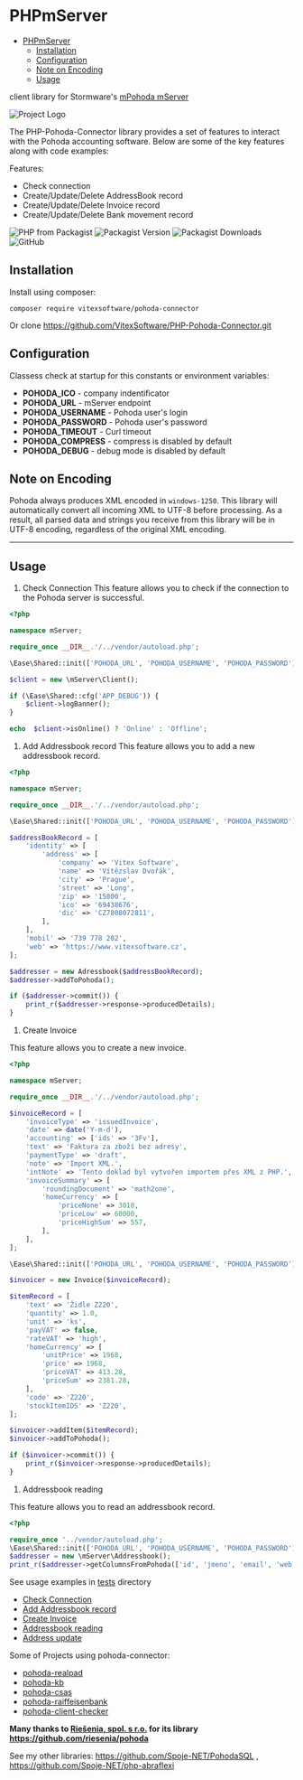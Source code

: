 # PHPmServer

<!--toc:start-->
- [PHPmServer](#phpmserver)
  - [Installation](#installation)
  - [Configuration](#configuration)
  - [Note on Encoding](#note-on-encoding)
  - [Usage](#usage)
<!--toc:end-->

client library for Stormware's [mPohoda mServer](https://www.stormware.cz/pohoda/xml/mserver/)

![Project Logo](phpmserver.svg?raw=true)

The PHP-Pohoda-Connector library provides a set of features to interact with the Pohoda accounting software. Below are some of the key features along with code examples:

Features:

* Check connection
* Create/Update/Delete AddressBook record
* Create/Update/Delete Invoice record
* Create/Update/Delete Bank movement record

![PHP from Packagist](https://img.shields.io/packagist/php-v/vitexsoftware/pohoda-connector)
![Packagist Version](https://img.shields.io/packagist/v/vitexsoftware/pohoda-connector)
![Packagist Downloads](https://img.shields.io/packagist/dt/vitexsoftware/pohoda-connector)
![GitHub](https://img.shields.io/github/license/VitexSoftware/PHP-Pohoda-Connector)

## Installation

Install using composer:

```shell
composer require vitexsoftware/pohoda-connector
```

Or clone <https://github.com/VitexSoftware/PHP-Pohoda-Connector.git>

## Configuration

Classess check at startup for this constants or environment variables:

* **POHODA_ICO**      - company indentificator
* **POHODA_URL**      - mServer endpoint
* **POHODA_USERNAME** - Pohoda user's login
* **POHODA_PASSWORD** - Pohoda user's password
* **POHODA_TIMEOUT**  - Curl timeout
* **POHODA_COMPRESS** - compress is disabled by default
* **POHODA_DEBUG**    - debug mode is disabled by default

## Note on Encoding

Pohoda always produces XML encoded in `windows-1250`. This library will automatically convert all incoming XML to UTF-8 before processing. As a result, all parsed data and strings you receive from this library will be in UTF-8 encoding, regardless of the original XML encoding.

---

## Usage

1. Check Connection
This feature allows you to check if the connection to the Pohoda server is successful.

```php
<?php

namespace mServer;

require_once __DIR__.'/../vendor/autoload.php';

\Ease\Shared::init(['POHODA_URL', 'POHODA_USERNAME', 'POHODA_PASSWORD'], \dirname(__DIR__).'/.env');

$client = new \mServer\Client();

if (\Ease\Shared::cfg('APP_DEBUG')) {
    $client->logBanner();
}

echo  $client->isOnline() ? 'Online' : 'Offline';
```

1. Add Addressbook record
This feature allows you to add a new addressbook record.

```php
<?php

namespace mServer;

require_once __DIR__.'/../vendor/autoload.php';

\Ease\Shared::init(['POHODA_URL', 'POHODA_USERNAME', 'POHODA_PASSWORD'], \dirname(__DIR__).'/.env');

$addressBookRecord = [
    'identity' => [
        'address' => [
            'company' => 'Vitex Software',
            'name' => 'Vítězslav Dvořák',
            'city' => 'Prague',
            'street' => 'Long',
            'zip' => '15800',
            'ico' => '69438676',
            'dic' => 'CZ7808072811',
        ],
    ],
    'mobil' => '739 778 202',
    'web' => 'https://www.vitexsoftware.cz',
];

$addresser = new Adressbook($addressBookRecord);
$addresser->addToPohoda();

if ($addresser->commit()) {
    print_r($addresser->response->producedDetails);
}
```

1. Create Invoice

This feature allows you to create a new invoice.

```php
<?php

namespace mServer;

require_once __DIR__.'/../vendor/autoload.php';

$invoiceRecord = [
    'invoiceType' => 'issuedInvoice',
    'date' => date('Y-m-d'),
    'accounting' => ['ids' => '3Fv'],
    'text' => 'Faktura za zboží bez adresy',
    'paymentType' => 'draft',
    'note' => 'Import XML.',
    'intNote' => 'Tento doklad byl vytvořen importem přes XML z PHP.',
    'invoiceSummary' => [
        'roundingDocument' => 'math2one',
        'homeCurrency' => [
            'priceNone' => 3018,
            'priceLow' => 60000,
            'priceHighSum' => 557,
        ],
    ],
];

\Ease\Shared::init(['POHODA_URL', 'POHODA_USERNAME', 'POHODA_PASSWORD'], \dirname(__DIR__).'/.env');

$invoicer = new Invoice($invoiceRecord);

$itemRecord = [
    'text' => 'Židle Z220',
    'quantity' => 1.0,
    'unit' => 'ks',
    'payVAT' => false,
    'rateVAT' => 'high',
    'homeCurrency' => [
        'unitPrice' => 1968,
        'price' => 1968,
        'priceVAT' => 413.28,
        'priceSum' => 2381.28,
    ],
    'code' => 'Z220',
    'stockItemIDS' => 'Z220',
];

$invoicer->addItem($itemRecord);
$invoicer->addToPohoda();

if ($invoicer->commit()) {
    print_r($invoicer->response->producedDetails);
}
```

1. Addressbook reading

This feature allows you to read an addressbook record.

```php
<?php

require_once '../vendor/autoload.php';
\Ease\Shared::init(['POHODA_URL', 'POHODA_USERNAME', 'POHODA_PASSWORD'], \dirname(__DIR__).'/.env');
$addresser = new \mServer\Addressbook();
print_r($addresser->getColumnsFromPohoda(['id', 'jmeno', 'email', 'web']));
```

See usage examples in [tests](tests) directory

* [Check Connection](tests/check-connection.php)
* [Add Addressbook record](tests/insert-address.php)
* [Create Invoice](tests/insert-invoice.php)
* [Addressbook reading](tests/read-address.php)
* [Address update](tests/update-address.php)


Some of Projects using pohoda-connector:

* [pohoda-realpad](https://github.com/Spoje-NET/pohoda-realpad) 
* [pohoda-kb](https://github.com/Spoje-NET/pohoda-kb) 
* [pohoda-csas](https://github.com/Spoje-NET/pohoda-csas) 
* [pohoda-raiffeisenbank](https://github.com/Spoje-NET/pohoda-raiffeisenbank) 
* [pohoda-client-checker](https://github.com/Spoje-NET/pohoda-client-checker) 

**Many thanks to [Riešenia, spol. s r.o.](https://www.riesenia.com/) for its library <https://github.com/riesenia/pohoda>**

See my other libraries: <https://github.com/Spoje-NET/PohodaSQL> , <https://github.com/Spoje-NET/php-abraflexi>
